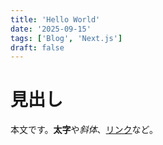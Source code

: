 ```yaml
---
title: 'Hello World'
date: '2025-09-15'
tags: ['Blog', 'Next.js']
draft: false
---
```


# 見出し

本文です。**太字**や*斜体*、[リンク](https://example.com)など。
